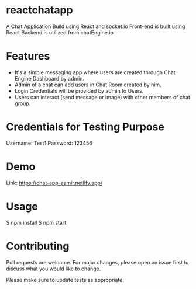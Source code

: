 # reactchatapp
A Chat Application Build using React and socket.io
Front-end is built using React 
Backend is utilized from chatEngine.io

# Features
* It's a simple messaging app where users are created through Chat Engine Dashboard by admin.
* Admin of a chat can add users in Chat Room created by him.
* Login Credentials will be provided by admin to Users.
* Users can interact (send message or image) with other members of chat group.

# Credentials for Testing Purpose
Username: Test1
Password: 123456

# Demo
Link: https://chat-app-aamir.netlify.app/

# Usage
$ npm install
$ npm start

# Contributing
Pull requests are welcome. For major changes, please open an issue first to discuss what you would like to change.

Please make sure to update tests as appropriate.

